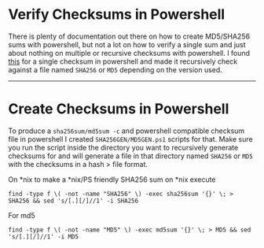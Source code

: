 # Verify Checksums in Powershell
There is plenty of documentation out there on how to create MD5/SHA256 sums with powershell, but not a lot on how to verify a single sum and just about nothing on multiple or recursive checksums with powershell. I found [this](https://www.hexnode.com/mobile-device-management/help/powershell-script-to-verify-the-file-hash-of-a-file-on-windows-devices/) for a single checksum in powershell and made it recursively check against a file named `SHA256` or `MD5` depending on the version used.  

---

# Create Checksums in Powershell
To produce a `sha256sum/md5sum -c` and powershell compatible checksum file in powershell I created `SHA256GEN/MD5GEN.ps1` scripts for that. Make sure you run the script inside the directory you want to recursively generate checksums for and will generate a file in that directory named `SHA256` or `MD5` with the checksums in a hash > file format.

On *nix to make a *nix/PS friendly SHA256 sum on *nix execute
```
find -type f \( -not -name "SHA256" \) -exec sha256sum '{}' \; > SHA256 && sed 's/[.][/]//1' -i SHA256
```
For md5
```
find -type f \( -not -name "MD5" \) -exec md5sum '{}' \; > MD5 && sed 's/[.][/]//1' -i MD5
```
